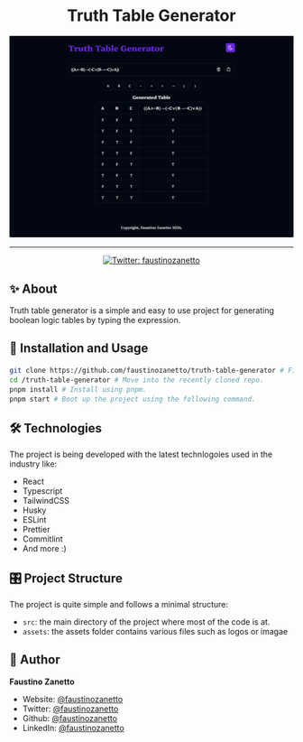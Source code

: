 <h1 align="center">Truth Table Generator</h1>

<div align="center">
  <img src="public/images/showcase.png" alt="Showcase" />
  <hr/>
  <p>
    <a href="https://twitter.com/faustinozanetto" target="_blank">
      <img alt="Twitter: faustinozanetto" src="https://img.shields.io/twitter/follow/faustinozanetto.svg?style=social" />
    </a>
  </p>
</div>

## ✨ About

Truth table generator is a simple and easy to use project for generating boolean logic tables by typing the expression.

## 🚀 Installation and Usage

```sh
git clone https://github.com/faustinozanetto/truth-table-generator # First clone the repo in your folder of choice.
cd /truth-table-generator # Move into the recently cloned repo.
pnpm install # Install using pnpm.
pnpm start # Boot up the project using the following command.
```

## 🛠️ Technologies

The project is being developed with the latest technlogoies used in the industry like:

- React
- Typescript
- TailwindCSS
- Husky
- ESLint
- Prettier
- Commitlint
- And more :)

## 🎛️ Project Structure

The project is quite simple and follows a minimal structure:

- `src`: the main directory of the project where most of the code is at.
- `assets`: the assets folder contains various files such as logos or imagae

## 👤 Author

**Faustino Zanetto**

- Website: [@faustinozanetto](https://faustinozanetto.vercel.app)
- Twitter: [@faustinozanetto](https://twitter.com/faustinozanetto)
- Github: [@faustinozanetto](https://github.com/faustinozanetto)
- LinkedIn: [@faustinozanetto](https://linkedin.com/in/faustino-zanetto-4294a3213)
